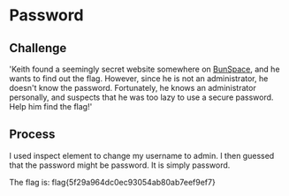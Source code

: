 # Password

## Challenge

'Keith found a seemingly secret website somewhere on [BunSpace](http://206.189.179.133/secret1/), and he wants to find out the flag. However, since he is not an administrator, he doesn't know the password. Fortunately, he knows an administrator personally, and suspects that he was too lazy to use a secure password. Help him find the flag!'

## Process

I used inspect element to change my username to admin. I then guessed that the password might be password. It is simply password.

The flag is: flag{5f29a964dc0ec93054ab80ab7eef9ef7}